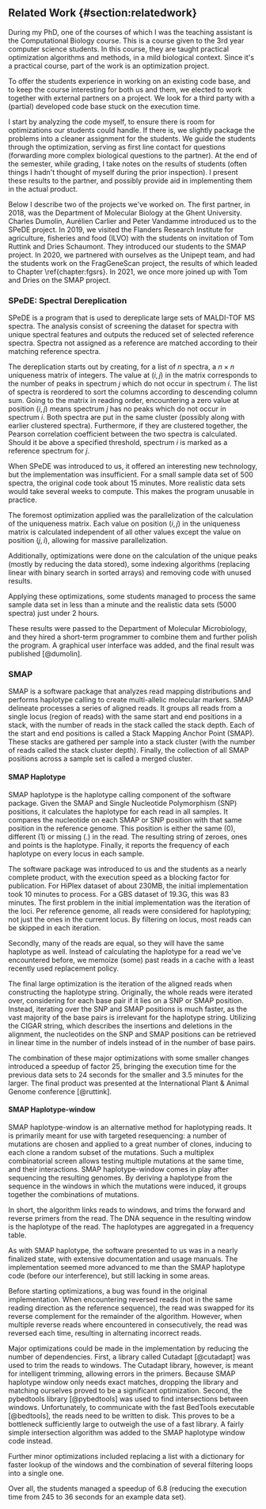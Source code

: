 ## Related Work {#section:relatedwork}

During my PhD, one of the courses of which I was the teaching assistant
is the Computational Biology course. This is a course given to the
3rd year computer science students. In this course, they are taught
practical optimization algorithms and methods, in a mild biological
context. Since it's a practical course, part of the work is an
optimization project.

To offer the students experience in working on an existing code base,
and to keep the course interesting for both us and them, we elected to
work together with external partners on a project. We look for a third
party with a (partial) developed code base stuck on the execution time.

I start by analyzing the code myself, to ensure there is room for
optimizations our students could handle. If there is, we slightly
package the problems into a cleaner assignment for the students. We
guide the students through the optimization, serving as first line
contact for questions (forwarding more complex biological questions to
the partner). At the end of the semester, while grading, I take notes on
the results of students (often things I hadn't thought of myself during
the prior inspection). I present these results to the partner, and
possibly provide aid in implementing them in the actual product.

Below I describe two of the projects we've worked on. The first
partner, in 2018, was the Department of Molecular Biology at the Ghent
University. Charles Dumolin, Aurélien Carlier and Peter Vandamme
introduced us to the SPeDE project. In 2019, we visited the Flanders
Research Institute for agriculture, fisheries and food (ILVO) with
the students on invitation of Tom Ruttink and Dries Schaumont. They
introduced our students to the SMAP project. In 2020, we partnered
with ourselves as the Unipept team, and had the students work on
the FragGeneScan project, the results of which leaded to Chapter
\ref{chapter:fgsrs}. In 2021, we once more joined up with Tom and Dries
on the SMAP project.

### SPeDE: Spectral Dereplication

SPeDE is a program that is used to dereplicate large sets of MALDI-TOF
MS spectra. The analysis consist of screening the dataset for spectra
with unique spectral features and outputs the reduced set of selected
reference spectra. Spectra not assigned as a reference are matched
according to their matching reference spectra.

The dereplication starts out by creating, for a list of $n$ spectra,
a $n \times n$ uniqueness matrix of integers. The value at $(i, j)$ in
the matrix corresponds to the number of peaks in spectrum $j$ which
do not occur in spectrum $i$. The list of spectra is reordered to
sort the columns according to descending column sum. Going to the
matrix in reading order, encountering a zero value at position $(i, j)$
means spectrum $j$ has no peaks which do not occur in spectrum $i$.
Both spectra are put in the same cluster (possibly along with earlier
clustered spectra). Furthermore, if they are clustered together, the
Pearson correlation coefficient between the two spectra is calculated.
Should it be above a specified threshold, spectrum $i$ is marked as a
reference spectrum for $j$.

When SPeDE was introduced to us, it offered an interesting new
technology, but the implementation was insufficient. For a small sample
data set of 500 spectra, the original code took about 15 minutes. More
realistic data sets would take several weeks to compute. This makes the
program unusable in practice.

The foremost optimization applied was the parallelization of the
calculation of the uniqueness matrix. Each value on position $(i,
j)$ in the uniqueness matrix is calculated independent of all other
values except the value on position $(j, i)$, allowing for massive
parallelization.

Additionally, optimizations were done on the calculation of the unique
peaks (mostly by reducing the data stored), some indexing algorithms
(replacing linear with binary search in sorted arrays) and removing code
with unused results.

Applying these optimizations, some students managed to process the same
sample data set in less than a minute and the realistic data sets (5000
spectra) just under 2 hours.

These results were passed to the Department of Molecular Microbiology,
and they hired a short-term programmer to combine them and further
polish the program. A graphical user interface was added, and the final
result was published [@dumolin].

### SMAP

SMAP is a software package that analyzes read mapping distributions and
performs haplotype calling to create multi-allelic molecular markers.
SMAP delineate processes a series of aligned reads. It groups all
reads from a single locus (region of reads) with the same start and
end positions in a stack, with the number of reads in the stack called
the stack depth. Each of the start and end positions is called a Stack
Mapping Anchor Point (SMAP). These stacks are gathered per sample into a
stack cluster (with the number of reads called the stack cluster depth).
Finally, the collection of all SMAP positions across a sample set is
called a merged cluster.

#### SMAP Haplotype

SMAP haplotype is the haplotype calling component of the software
package. Given the SMAP and Single Nucleotide Polymorphism (SNP)
positions, it calculates the haplotype for each read in all samples.
It compares the nucleotide on each SMAP or SNP position with that same
position in the reference genome. This position is either the same
(0), different (1) or missing (.) in the read. The resulting string
of zeroes, ones and points is the haplotype. Finally, it reports the
frequency of each haplotype on every locus in each sample.

<!-- TODO 2019: focus on haplotype calling
- pagina 38 & 76 (Marzougui & Renders) 
                           Dataset (GB)  Originele   Na optimalisatie Versnelling
4n ind HiPlex PE DOMtetra  0.0572         1m10.329s   0m7.420s         9.4783
4n ind HiPlex PE DOStetra  0.1159         1m09.047s   0m7.222s         9.5606
2n pools HiPlex PE         0.1438         3m13.870s   0m9.312s        20.8194
2n ind HiPlex PE           0.2336        11m18.590s  0m24.987s        27.1577
4n ind GBS PE DOMtetra     1.9           62m44.140s  3m14.171s        19.3857
2n ind GBS PE              3.1           49m15.363s  2m55.788s        16.8121
4n ind GBS PE DOStetra     3.9           61m48.741s  3m17.864s        18.7439
4n pools GBS PE            18.3          68m53.461s  2m59.557s        23.0203
2n pools GBS PE            19.3          83m42.120s  3m28.785s        24.0540
-->

The software package was introduced to us and the students as a nearly
complete product, with the execution speed as a blocking factor for
publication.
For HiPlex dataset of about 230MB, the initial implementation took 10
minutes to process. For a GBS dataset of 19.3G, this was 83 minutes. The
first problem in the initial implementation was the iteration of the
loci. Per reference genome, all reads were considered for haplotyping;
not just the ones in the current locus. By filtering on locus, most
reads can be skipped in each iteration.

Secondly, many of the reads are equal, so they will have the same
haplotype as well. Instead of calculating the haplotype for a read we've
encountered before, we memoize (some) past reads in a cache with a least
recently used replacement policy.

The final large optimization is the iteration of the aligned reads
when constructing the haplotype string. Originally, the whole reads
were iterated over, considering for each base pair if it lies on a SNP
or SMAP position. Instead, iterating over the SNP and SMAP positions
is much faster, as the vast majority of the base pairs is irrelevant
for the haplotype string. Utilizing the CIGAR string, which describes
the insertions and deletions in the alignment, the nucleotides on the
SNP and SMAP positions can be retrieved in linear time in the number of
indels instead of in the number of base pairs.

The combination of these major optimizations with some smaller changes
introduced a speedup of factor 25, bringing the execution time for the
previous data sets to 24 seconds for the smaller and 3.5 minutes for the
larger. The final product was presented at the International Plant &
Animal Genome conference [@ruttink].

#### SMAP Haplotype-window

SMAP haplotype-window is an alternative method for haplotyping reads.
It is primarily meant for use with targeted resequencing: a number of
mutations are chosen and applied to a great number of clones, inducing
to each clone a random subset of the mutations. Such a multiplex
combinatorial screen allows testing multiple mutations at the same
time, and their interactions. SMAP haplotype-window comes in play after
sequencing the resulting genomes. By deriving a haplotype from the
sequence in the windows in which the mutations were induced, it groups
together the combinations of mutations.

In short, the algorithm links reads to windows, and trims the forward
and reverse primers from the read. The DNA sequence in the resulting
window is the haplotype of the read. The haplotypes are aggregated in a
frequency table.

As with SMAP haplotype, the software presented to us was in a nearly
finalized state, with extensive documentation and usage manuals. The
implementation seemed more advanced to me than the SMAP haplotype code
(before our interference), but still lacking in some areas.

Before starting optimizations, a bug was found in the original
implementation. When encountering reversed reads (not in the same
reading direction as the reference sequence), the read was swapped for
its reverse complement for the remainder of the algorithm. However, when
multiple reverse reads where encountered in consecutively, the read was
reversed each time, resulting in alternating incorrect reads.

Major optimizations could be made in the implementation by reducing the
number of dependencies. First, a library called Cutadapt [@cutadapt] was
used to trim the reads to windows. The Cutadapt library, however, is
meant for intelligent trimming, allowing errors in the primers. Because
SMAP haplotype window only needs exact matches, dropping the library and
matching ourselves proved to be a significant optimization. Second, the
pybedtools library [@pybedtools] was used to find intersections between
windows. Unfortunately, to communicate with the fast BedTools executable
[@bedtools], the reads need to be written to disk. This proves to be a
bottleneck sufficiently large to outweigh the use of a fast library. A
fairly simple intersection algorithm was added to the SMAP haplotype
window code instead.

Further minor optimizations included replacing a list with a dictionary
for faster lookup of the windows and the combination of several
filtering loops into a single one.

Over all, the students managed a speedup of 6.8 (reducing the execution
time from 245 to 36 seconds for an example data set).
